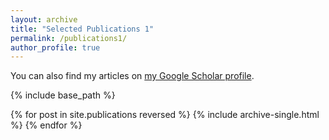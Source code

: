 ```yaml
---
layout: archive
title: "Selected Publications 1"
permalink: /publications1/
author_profile: true
---
```


You can also find my articles on [my Google Scholar profile](https://scholar.google.com/citations?user=tnoge7wAAAAJ).

{% include base_path %}

{% for post in site.publications reversed %}
  {% include archive-single.html %}
{% endfor %}
